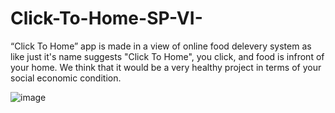 # Click-To-Home-SP-VI-
“Click To Home” app is made in a view of online food delevery system as like just it's name suggests "Click To Home", you click, and food is infront of your home. We think that it would be a very healthy project in terms of your social economic condition. 


![image](https://github.com/user-attachments/assets/a5456146-5382-4510-aa69-9308d0841ac1)
